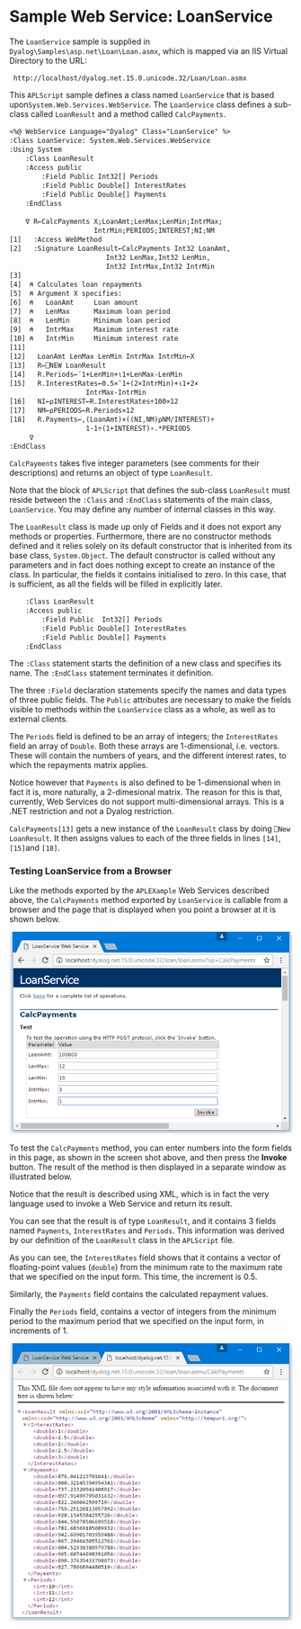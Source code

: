 # Sample Web Service: LoanService

The `LoanService` sample is supplied in `Dyalog\Samples\asp.net\Loan\Loan.asmx`, which is mapped via an IIS Virtual Directory to the URL:
```apl
 http://localhost/dyalog.net.15.0.unicode.32/Loan/Loan.asmx
```

This `APLScript` sample defines a class named `LoanService` that is based upon`System.Web.Services.WebService`. The `LoanService` class defines a sub-class called `LoanResult` and a method called `CalcPayments`.
```apl
<%@ WebService Language="Dyalog" Class="LoanService" %>
:Class LoanService: System.Web.Services.WebService
:Using System
    :Class LoanResult
    :Access public
        :Field Public Int32[] Periods
        :Field Public Double[] InterestRates
        :Field Public Double[] Payments
    :EndClass
 
    ∇ R←CalcPayments X;LoanAmt;LenMax;LenMin;IntrMax;
                     IntrMin;PERIODS;INTEREST;NI;NM
[1]   :Access WebMethod
[2]   :Signature LoanResult←CalcPayments Int32 LoanAmt,
                        Int32 LenMax,Int32 LenMin,
                        Int32 IntrMax,Int32 IntrMin
[3] 
[4]  ⍝ Calculates loan repayments
[5]  ⍝ Argument X specifies:
[6]  ⍝   LoanAmt     Loan amount
[7]  ⍝   LenMax      Maximum loan period
[8]  ⍝   LenMin      Minimum loan period
[9]  ⍝   IntrMax     Maximum interest rate
[10] ⍝   IntrMin     Minimum interest rate
[11]
[12]   LoanAmt LenMax LenMin IntrMax IntrMin←X
[13]   R←⎕NEW LoanResult
[14]   R.Periods←¯1+LenMin+⍳1+LenMax-LenMin
[15]   R.InterestRates←0.5×¯1+(2×IntrMin)+⍳1+2×
                   IntrMax-IntrMin
[16]   NI←⍴INTEREST←R.InterestRates÷100×12
[17]   NM←⍴PERIODS←R.Periods×12
[18]   R.Payments←,(LoanAmt)×((NI,NM)⍴NM/INTEREST)÷
                   1-1÷(1+INTEREST)∘.*PERIODS
     ∇
:EndClass
```

`CalcPayments` takes five integer parameters (see comments for their descriptions) and returns an object of type `LoanResult`.

Note that the block of `APLScript` that defines the sub-class `LoanResult` must reside between the `:Class` and `:EndClass` statements of the main class, `LoanService`. You may define any number of internal classes in this way.

The `LoanResult` class is made up only of Fields and it does not export any methods or properties. Furthermore, there are no constructor methods defined and it relies solely on its default constructor that is inherited from its base class, `System.Object`. The default constructor is called without any parameters and in fact does nothing except to create an instance of the class. In particular, the fields it contains initialised to zero. In this case, that is sufficient, as all the fields will be filled in explicitly later.
```apl
    :Class LoanResult
    :Access public
        :Field Public  Int32[] Periods
        :Field Public Double[] InterestRates
        :Field Public Double[] Payments
    :EndClass
```

The `:Class` statement starts the definition of a new class and specifies its name. The `:EndClass` statement terminates it definition.

The three `:Field` declaration statements specify the names and data types of three public fields. The `Public` attributes are necessary to make the fields visible to methods within the `LoanService` class as a whole, as well as to external clients.

The `Periods` field is defined to be an array of integers; the `InterestRates` field an array of `Double`. Both these arrays are 1-dimensional, i.e. vectors. These will contain the numbers of years, and the different interest rates, to which the repayments matrix applies.

Notice however that `Payments` is also defined to be 1-dimensional when in fact it is, more naturally, a 2-dimesional matrix. The reason for this is that, currently, Web Services do not support multi-dimensional arrays. This is a .NET restriction and not a Dyalog restriction.

`CalcPayments[13]` gets a new instance of the `LoanResult` class by doing `⎕New LoanResult`. It then assigns values to each of the three fields in lines `[14]`, `[15]`and `[18]`.

### Testing LoanService from a Browser

Like the methods exported by the `APLEXample` Web Services described above, the `CalcPayments` method exported by `LoanService` is callable from a browser and the page that is displayed when you point a browser at it is shown below.

![loanservice1](../img/loanservice1.png)

To test the `CalcPayments` method, you can enter numbers into the form fields in this page, as shown in the screen shot above, and then press the **Invoke** button. The result of the method is then displayed in a separate window as illustrated below.

Notice that the result is described using XML, which is in fact the very language used to invoke a Web Service and return its result.

You can see that the result is of type `LoanResult`, and it contains 3 fields named `Payments`, `InterestRates` and `Periods`. This information was derived by our definition of the `LoanResult` class in the `APLScript` file.

As you can see, the `InterestRates` field shows that it contains a vector of floating-point values (`double`) from the minimum rate to the maximum rate that we specified on the input form. This time, the increment is 0.5.

Similarly, the `Payments` field contains the calculated repayment values.

Finally the `Periods` field, contains a vector of integers from the minimum period to the maximum period that we specified on the input form, in increments of 1.

![loanservice2](../img/loanservice2.png)
